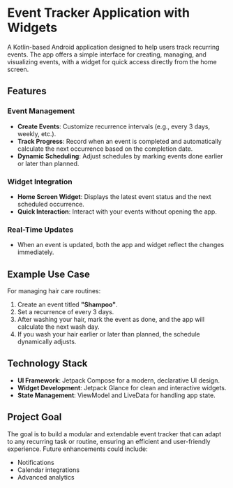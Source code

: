 # Event Tracker Application with Widgets

A Kotlin-based Android application designed to help users track recurring events. The app offers a simple interface for creating, managing, and visualizing events, with a widget for quick access directly from the home screen.

## Features

### Event Management
- **Create Events**: Customize recurrence intervals (e.g., every 3 days, weekly, etc.).
- **Track Progress**: Record when an event is completed and automatically calculate the next occurrence based on the completion date.
- **Dynamic Scheduling**: Adjust schedules by marking events done earlier or later than planned.

### Widget Integration
- **Home Screen Widget**: Displays the latest event status and the next scheduled occurrence.
- **Quick Interaction**: Interact with your events without opening the app.

### Real-Time Updates
- When an event is updated, both the app and widget reflect the changes immediately.

## Example Use Case
For managing hair care routines:
1. Create an event titled **"Shampoo"**.
2. Set a recurrence of every 3 days.
3. After washing your hair, mark the event as done, and the app will calculate the next wash day.
4. If you wash your hair earlier or later than planned, the schedule dynamically adjusts.

## Technology Stack
- **UI Framework**: Jetpack Compose for a modern, declarative UI design.
- **Widget Development**: Jetpack Glance for clean and interactive widgets.
- **State Management**: ViewModel and LiveData for handling app state.

## Project Goal
The goal is to build a modular and extendable event tracker that can adapt to any recurring task or routine, ensuring an efficient and user-friendly experience. Future enhancements could include:
- Notifications
- Calendar integrations
- Advanced analytics
